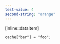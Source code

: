 ```yaml
---
test-value: 4
second-string: "orange"
---
```

[inline::dataitem]
```dataviewjs
cache["bar"] = "foo";
```
